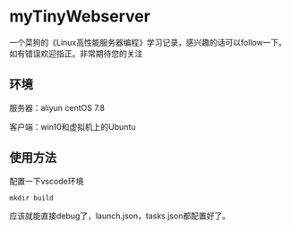 # myTinyWebserver
一个菜狗的《Linux高性能服务器编程》学习记录，感兴趣的话可以follow一下。如有错误欢迎指正。非常期待您的关注

## 环境
服务器：aliyun centOS 7.8

客户端：win10和虚拟机上的Ubuntu

## 使用方法
配置一下vscode环境

`mkdir build`

应该就能直接debug了，launch.json，tasks.json都配置好了。
